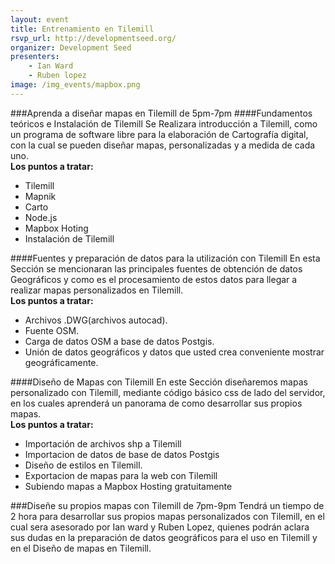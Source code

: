 ```yaml
---
layout: event
title: Entrenamiento en Tilemill
rsvp_url: http://developmentseed.org/
organizer: Development Seed
presenters:
    - Ian Ward
    - Ruben lopez
image: /img_events/mapbox.png
---
```


###Aprenda a diseñar mapas en Tilemill de 5pm-7pm
####Fundamentos teóricos e Instalación de Tilemill
Se Realizara introducción a Tilemill, como un programa de
software libre para la elaboración de Cartografía digital,
con la cual se pueden diseñar mapas, personalizadas y a medida de cada uno.<br>
**Los puntos a tratar:**
* Tilemill
* Mapnik
* Carto
* Node.js
* Mapbox Hoting
* Instalación de Tilemill

####Fuentes y preparación de datos para la utilización con Tilemill
En esta Sección se mencionaran  las principales fuentes de obtención de datos Geográficos y como es el procesamiento de estos datos para llegar a realizar mapas personalizados en Tilemill.<br>
**Los puntos a tratar:**
* Archivos .DWG(archivos autocad).
* Fuente OSM.
* Carga de datos OSM a base de datos Postgis.
* Unión de datos geográficos y datos que usted crea conveniente mostrar geográficamente.

####Diseño de Mapas con Tilemill
En este Sección diseñaremos mapas personalizado con Tilemill, mediante código básico
 css de lado del servidor, en los cuales aprenderá un panorama de como desarrollar sus propios mapas. <br>
**Los puntos a tratar:**
* Importación de archivos shp a Tilemill
* Importacion de datos de base de datos Postgis
* Diseño de estilos en Tilemill.
* Exportacion  de mapas para la web con Tilemill
* Subiendo mapas a Mapbox Hosting gratuitamente

###Diseñe  su propios mapas con Tilemill de 7pm-9pm
Tendrá un tiempo de 2 hora para desarrollar sus propios mapas personalizados  con
Tilemill, en el cual sera asesorado  por Ian ward y Ruben Lopez, quienes podrán aclara
sus dudas en la preparación de datos geográficos para el uso en Tilemill y
en el  Diseño de mapas en Tilemill.
